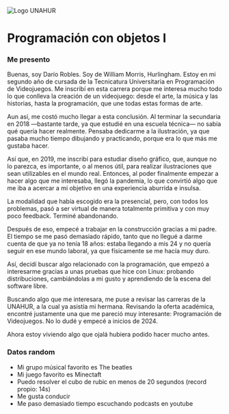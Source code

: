 ![Logo UNAHUR](./UNAHUR.png)

# Programación con objetos I


### Me presento
Buenas, soy Darío Robles. Soy de William Morris, Hurlingham. Estoy en mi segundo año de cursada de la Tecnicatura Universitaria en Programación de Videojuegos. Me inscribí en esta carrera porque me interesa mucho todo lo que conlleva la creación de un videojuego: desde el arte, la música y las historias, hasta la programación, que une todas estas formas de arte.

Aun así, me costó mucho llegar a esta conclusión. Al terminar la secundaria en 2018 —bastante tarde, ya que estudié en una escuela técnica— no sabía qué quería hacer realmente. Pensaba dedicarme a la ilustración, ya que pasaba mucho tiempo dibujando y practicando, porque era lo que más me gustaba hacer.

Así que, en 2019, me inscribí para estudiar diseño gráfico, que, aunque no lo parezca, es importante, o al menos útil, para realizar ilustraciones que sean utilizables en el mundo real. Entonces, al poder finalmente empezar a hacer algo que me interesaba, llegó la pandemia, lo que convirtió algo que me iba a acercar a mi objetivo en una experiencia aburrida e insulsa.

La modalidad que había escogido era la presencial, pero, con todos los problemas, pasó a ser virtual de manera totalmente primitiva y con muy poco feedback. Terminé abandonando.

Después de eso, empecé a trabajar en la construcción gracias a mi padre. El tiempo se me pasó demasiado rápido, tanto que no llegué a darme cuenta de que ya no tenía 18 años: estaba llegando a mis 24 y no quería seguir en ese mundo laboral, ya que físicamente se me hacía muy duro.

Así, decidí buscar algo relacionado con la programación, que empezó a interesarme gracias a unas pruebas que hice con Linux: probando distribuciones, cambiándolas a mi gusto y aprendiendo de la escena del software libre.

Buscando algo que me interesara, me puse a revisar las carreras de la UNAHUR, a la cual ya asistía mi hermana. Revisando la oferta académica, encontré justamente una que me pareció muy interesante: Programación de Videojuegos. No lo dudé y empecé a inicios de 2024.

Ahora estoy viviendo algo que ojalá hubiera podido hacer mucho antes.


### Datos random
- Mi grupo músical favorito es The beatles
- Mi juego favorito es Minectaft
- Puedo resolver el cubo de rubic en menos de 20 segundos (record propio: 14s)
- Me gusta conducir
- Me paso demasiado tiempo escuchando podcasts en youtube
